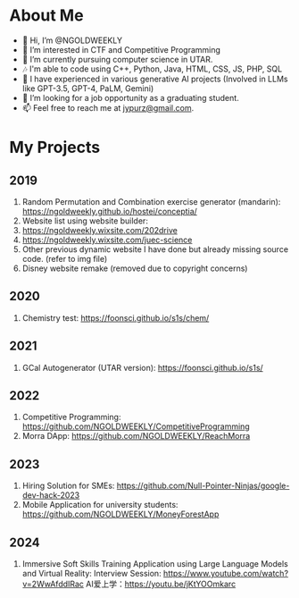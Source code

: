 # About Me
- 👋 Hi, I’m @NGOLDWEEKLY
- 👀 I’m interested in CTF and Competitive Programming
- 🌱 I’m currently pursuing computer science in UTAR.
- 🎶 I'm able to code using C++, Python, Java, HTML, CSS, JS, PHP, SQL
- 🌱 I have experienced in various generative AI projects (Involved in LLMs like GPT-3.5, GPT-4, PaLM, Gemini)
- 💞️ I’m looking for a job opportunity as a graduating student.
- 📫 Feel free to reach me at jypurz@gmail.com.

<!---
NGOLDWEEKLY/NGOLDWEEKLY is a ✨ special ✨ repository because its `README.md` (this file) appears on your GitHub profile.
You can click the Preview link to take a look at your changes.
--->
# My Projects
## 2019
1. Random Permutation and Combination exercise generator (mandarin): https://ngoldweekly.github.io/hostei/conceptia/
2. Website list using website builder:
3. https://ngoldweekly.wixsite.com/202drive
4. https://ngoldweekly.wixsite.com/juec-science
5. Other previous dynamic website I have done but already missing source code. (refer to img file)
6. Disney website remake (removed due to copyright concerns)
## 2020
1. Chemistry test: https://foonsci.github.io/s1s/chem/
## 2021
1. GCal Autogenerator (UTAR version): https://foonsci.github.io/s1s/
## 2022
1. Competitive Programming: https://github.com/NGOLDWEEKLY/CompetitiveProgramming
2. Morra DApp: https://github.com/NGOLDWEEKLY/ReachMorra
## 2023
1. Hiring Solution for SMEs: https://github.com/Null-Pointer-Ninjas/google-dev-hack-2023
2. Mobile Application for university students: https://github.com/NGOLDWEEKLY/MoneyForestApp
## 2024
1. Immersive Soft Skills Training Application using Large Language Models and Virtual Reality:
   Interview Session: https://www.youtube.com/watch?v=2WwAfddIRac
   AI爱上学：https://youtu.be/jKtYOOmkarc
